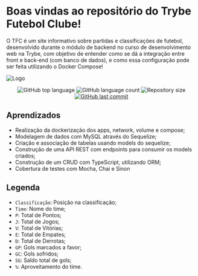 # Boas vindas ao repositório do Trybe Futebol Clube!

O TFC é um site informativo sobre partidas e classificações de futebol, desenvolvido durante o módulo de backend no curso de desenvolvimento web na Trybe, com objetivo de entender como se dá a integração entre front e back-end (com banco de dados), e como essa configuração pode ser feita utilizando o Docker Compose!

![Logo](https://raw.githubusercontent.com/PauloEwerson/TFC-Trybe-Futebol-Clube/main/app/frontend/src/images/front-page.png)


<p align="center">
  <img alt="GitHub top language" src="https://img.shields.io/github/languages/top/PauloEwerson/TFC-Trybe-Futebol-Clube.svg">
  
  <img alt="GitHub language count" src="https://img.shields.io/github/languages/count/PauloEwerson/TFC-Trybe-Futebol-Clube.svg">
  
  <img alt="Repository size" src="https://img.shields.io/github/repo-size/PauloEwerson/TFC-Trybe-Futebol-Clube.svg">

  <a href="https://github.com/PauloEwerson/TFC-Trybe-Futebol-Clube/commits/main">
    <img alt="GitHub last commit" src="https://img.shields.io/github/last-commit/PauloEwerson/TFC-Trybe-Futebol-Clube.svg">
  </a>
</p>

## Aprendizados

- Realização da dockerização dos apps, network, volume e compose;
- Modelagem de dados com MySQL através do Sequelize;
- Criação e associação de tabelas usando models do sequelize;
- Construção de uma API REST com endpoints para consumir os models criados;
- Construção de um CRUD com TypeScript, utilizando ORM;
- Cobertura de testes com Mocha, Chai e Sinon
## Legenda

- `Classificação`: Posição na classificação;
- `Time`: Nome do time;
- `P`: Total de Pontos;
- `J`: Total de Jogos;
- `V`: Total de Vitórias;
- `E`: Total de Empates;
- `D`: Total de Derrotas;
- `GP`: Gols marcados a favor;
- `GC`: Gols sofridos;
- `SG`: Saldo total de gols;
- `%`: Aproveitamento do time.
